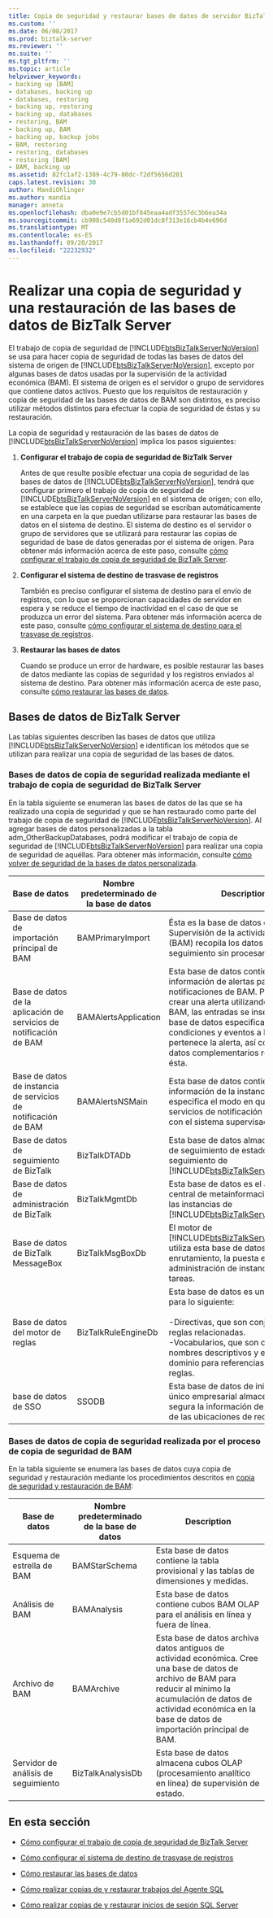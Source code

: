 ```yaml
---
title: Copia de seguridad y restaurar bases de datos de servidor BizTalk Server | Documentos de Microsoft
ms.custom: ''
ms.date: 06/08/2017
ms.prod: biztalk-server
ms.reviewer: ''
ms.suite: ''
ms.tgt_pltfrm: ''
ms.topic: article
helpviewer_keywords:
- backing up [BAM]
- databases, backing up
- databases, restoring
- backing up, restoring
- backing up, databases
- restoring, BAM
- backing up, BAM
- backing up, backup jobs
- BAM, restoring
- restoring, databases
- restoring [BAM]
- BAM, backing up
ms.assetid: 82fc1af2-1389-4c79-80dc-f2df5656d201
caps.latest.revision: 30
author: MandiOhlinger
ms.author: mandia
manager: anneta
ms.openlocfilehash: dba0e9e7cb5d01bf845eaa4adf3557dc3b6ea34a
ms.sourcegitcommit: cb908c540d8f1a692d01dc8f313e16cb4b4e696d
ms.translationtype: MT
ms.contentlocale: es-ES
ms.lasthandoff: 09/20/2017
ms.locfileid: "22232932"
---
```

# <a name="backing-up-and-restoring-biztalk-server-databases"></a>Realizar una copia de seguridad y una restauración de las bases de datos de BizTalk Server
El trabajo de copia de seguridad de [!INCLUDE[btsBizTalkServerNoVersion](../includes/btsbiztalkservernoversion-md.md)] se usa para hacer copia de seguridad de todas las bases de datos del sistema de origen de [!INCLUDE[btsBizTalkServerNoVersion](../includes/btsbiztalkservernoversion-md.md)], excepto por algunas bases de datos usadas por la supervisión de la actividad económica (BAM). El sistema de origen es el servidor o grupo de servidores que contiene datos activos. Puesto que los requisitos de restauración y copia de seguridad de las bases de datos de BAM son distintos, es preciso utilizar métodos distintos para efectuar la copia de seguridad de éstas y su restauración.  
  
 La copia de seguridad y restauración de las bases de datos de [!INCLUDE[btsBizTalkServerNoVersion](../includes/btsbiztalkservernoversion-md.md)] implica los pasos siguientes:  
  
1.  **Configurar el trabajo de copia de seguridad de BizTalk Server**  
  
     Antes de que resulte posible efectuar una copia de seguridad de las bases de datos de [!INCLUDE[btsBizTalkServerNoVersion](../includes/btsbiztalkservernoversion-md.md)], tendrá que configurar primero el trabajo de copia de seguridad de [!INCLUDE[btsBizTalkServerNoVersion](../includes/btsbiztalkservernoversion-md.md)] en el sistema de origen; con ello, se establece que las copias de seguridad se escriban automáticamente en una carpeta en la que puedan utilizarse para restaurar las bases de datos en el sistema de destino. El sistema de destino es el servidor o grupo de servidores que se utilizará para restaurar las copias de seguridad de base de datos generadas por el sistema de origen. Para obtener más información acerca de este paso, consulte [cómo configurar el trabajo de copia de seguridad de BizTalk Server](../core/how-to-configure-the-backup-biztalk-server-job.md).  
  
2.  **Configurar el sistema de destino de trasvase de registros**  
  
     También es preciso configurar el sistema de destino para el envío de registros, con lo que se proporcionan capacidades de servidor en espera y se reduce el tiempo de inactividad en el caso de que se produzca un error del sistema. Para obtener más información acerca de este paso, consulte [cómo configurar el sistema de destino para el trasvase de registros](../core/how-to-configure-the-destination-system-for-log-shipping.md).  
  
3.  **Restaurar las bases de datos**  
  
     Cuando se produce un error de hardware, es posible restaurar las bases de datos mediante las copias de seguridad y los registros enviados al sistema de destino. Para obtener más información acerca de este paso, consulte [cómo restaurar las bases de datos](../core/how-to-restore-your-databases.md).  
  
## <a name="biztalk-server-databases"></a>Bases de datos de BizTalk Server  
 Las tablas siguientes describen las bases de datos que utiliza [!INCLUDE[btsBizTalkServerNoVersion](../includes/btsbiztalkservernoversion-md.md)] e identifican los métodos que se utilizan para realizar una copia de seguridad de las bases de datos.  
  
### <a name="databases-backed-up-by-the-backup-biztalk-server-job"></a>Bases de datos de copia de seguridad realizada mediante el trabajo de copia de seguridad de BizTalk Server  
 En la tabla siguiente se enumeran las bases de datos de las que se ha realizado una copia de seguridad y que se han restaurado como parte del trabajo de copia de seguridad de [!INCLUDE[btsBizTalkServerNoVersion](../includes/btsbiztalkservernoversion-md.md)]. Al agregar bases de datos personalizadas a la tabla adm_OtherBackupDatabases, podrá modificar el trabajo de copia de seguridad de [!INCLUDE[btsBizTalkServerNoVersion](../includes/btsbiztalkservernoversion-md.md)] para realizar una copia de seguridad de aquéllas. Para obtener más información, consulte [cómo volver de seguridad de la bases de datos personalizada](../core/how-to-back-up-custom-databases.md).  
  
|Base de datos|Nombre predeterminado de la base de datos|Description|  
|--------------|---------------------------|-----------------|  
|Base de datos de importación principal de BAM|BAMPrimaryImport|Ésta es la base de datos en la que Supervisión de la actividad económica (BAM) recopila los datos de seguimiento sin procesar.|  
|Base de datos de la aplicación de servicios de notificación de BAM|BAMAlertsApplication|Esta base de datos contiene información de alertas para notificaciones de BAM. Por ejemplo, al crear una alerta utilizando el portal de BAM, las entradas se insertan en la base de datos especificando las condiciones y eventos a los que pertenece la alerta, así como otros datos complementarios relativos a ésta.|  
|Base de datos de instancia de servicios de notificación de BAM|BAMAlertsNSMain|Esta base de datos contiene información de la instancia que especifica el modo en que los servicios de notificación se conectan con el sistema supervisado por BAM.|  
|Base de datos de seguimiento de BizTalk|BizTalkDTADb|Esta base de datos almacena los datos de seguimiento de estado del motor de seguimiento de [!INCLUDE[btsBizTalkServerNoVersion](../includes/btsbiztalkservernoversion-md.md)].|  
|Base de datos de administración de BizTalk|BizTalkMgmtDb|Esta base de datos es el almacén central de metainformación para todas las instancias de [!INCLUDE[btsBizTalkServerNoVersion](../includes/btsbiztalkservernoversion-md.md)].|  
|Base de datos de BizTalk MessageBox|BizTalkMsgBoxDb|El motor de [!INCLUDE[btsBizTalkServerNoVersion](../includes/btsbiztalkservernoversion-md.md)] utiliza esta base de datos para el enrutamiento, la puesta en cola, la administración de instancias y otras tareas.|  
|Base de datos del motor de reglas|BizTalkRuleEngineDb|Esta base de datos es un repositorio para lo siguiente:<br /><br /> -Directivas, que son conjuntos de reglas relacionadas.<br />-Vocabularios, que son colecciones de nombres descriptivos y específico de dominio para referencias de datos de reglas.|  
|base de datos de SSO|SSODB|Esta base de datos de inicio de sesión único empresarial almacena de forma segura la información de configuración de las ubicaciones de recepción.|  
  
### <a name="databases-backed-up-by-the-bam-backup-process"></a>Bases de datos de copia de seguridad realizada por el proceso de copia de seguridad de BAM  
 En la tabla siguiente se enumera las bases de datos cuya copia de seguridad y restauración mediante los procedimientos descritos en [copia de seguridad y restauración de BAM](../core/backing-up-and-restoring-bam.md):  
  
|Base de datos|Nombre predeterminado de la base de datos|Description|  
|--------------|---------------------------|-----------------|  
|Esquema de estrella de BAM|BAMStarSchema|Esta base de datos contiene la tabla provisional y las tablas de dimensiones y medidas.|  
|Análisis de BAM|BAMAnalysis|Esta base de datos contiene cubos BAM OLAP para el análisis en línea y fuera de línea.|  
|Archivo de BAM|BAMArchive|Esta base de datos archiva datos antiguos de actividad económica. Cree una base de datos de archivo de BAM para reducir al mínimo la acumulación de datos de actividad económica en la base de datos de importación principal de BAM.|  
|Servidor de análisis de seguimiento|BizTalkAnalysisDb|Esta base de datos almacena cubos OLAP (procesamiento analítico en línea) de supervisión de estado.|  
  
## <a name="in-this-section"></a>En esta sección  
  
-   [Cómo configurar el trabajo de copia de seguridad de BizTalk Server](../core/how-to-configure-the-backup-biztalk-server-job.md)  
  
-   [Cómo configurar el sistema de destino de trasvase de registros](../core/how-to-configure-the-destination-system-for-log-shipping.md)  
  
-   [Cómo restaurar las bases de datos](../core/how-to-restore-your-databases.md)  
  
-   [Cómo realizar copias de y restaurar trabajos del Agente SQL](../core/how-to-back-up-and-restore-sql-agent-jobs.md)  
  
-   [Cómo realizar copias de y restaurar inicios de sesión SQL Server](../core/how-to-back-up-and-restore-sql-server-logins.md)